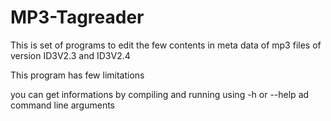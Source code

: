 # MP3-Tagreader

 This is set of programs to edit the few contents in meta data of mp3 files of version ID3V2.3 and ID3V2.4 

 This program has few limitations  

 you can get informations by compiling and running using -h or --help ad command line arguments
